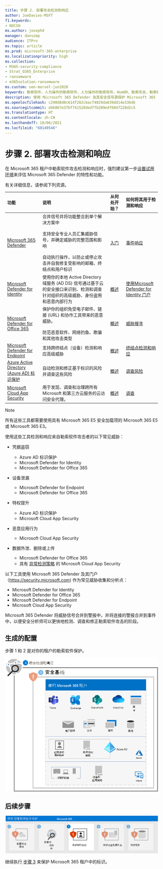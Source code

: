 ```yaml
---
title: 步骤 2. 部署攻击检测和响应
author: JoeDavies-MSFT
f1.keywords:
- NOCSH
ms.author: josephd
manager: dansimp
audience: ITPro
ms.topic: article
ms.prod: microsoft-365-enterprise
ms.localizationpriority: high
ms.collection:
- M365-security-compliance
- Strat_O365_Enterprise
- ransomware
- m365solution-ransomware
ms.custom: seo-marvel-jun2020
keywords: 勒索软件、人为操作的勒索软件、人为操作的勒索软件、HumOR、勒索攻击、勒索软件攻击、加密、加密病毒
description: 使用 Microsoft 365 Defender 及其安全信号源保护 Microsoft 365 资源免受勒索软件攻击。
ms.openlocfilehash: c290d8d0c614f282cbacf4829da039dd14e336db
ms.sourcegitcommit: d4b867e37bf741528ded7fb289e4f6847228d2c5
ms.translationtype: HT
ms.contentlocale: zh-CN
ms.lasthandoff: 10/06/2021
ms.locfileid: "60149546"
---
```

# <a name="step-2-deploy-attack-detection-and-response"></a>步骤 2. 部署攻击检测和响应

在 Microsoft 365 租户中勒索软件攻击检测和响应时，强烈建议第一步[设置试用环境](/microsoft-365/security/defender/eval-overview)来评估 Microsoft 365 Defender 的特性和功能。

有关详细信息，请参阅下列资源。

| 功能 | 说明 | 从何处开始？ | 如何将其用于检测和响应 |
|:-------|:-----|:-------|:-------|
| [Microsoft 365 Defender](/microsoft-365/security/defender) | 合并信号并将功能整合到单个解决方案中 <br><br> 支持安全专业人员汇集威胁信号，并确定威胁的完整范围和影响 <br><br> 自动执行操作，以防止或停止攻击并自我修复受影响的邮箱、终结点和用户标识 | [入门](/microsoft-365/security/defender/get-started) | [事件响应](/microsoft-365/security/defender/incidents-overview) |
| [Microsoft Defender for Identity](/defender-for-identity/what-is) |  使用你的本地 Active Directory 域服务 (AD DS) 信号通过基于云的安全接口来识别、检测和调查针对组织的高级威胁、身份盗用和恶意内部行为 | [概述](/defender-for-identity/what-is) | [使用Microsoft Defender for Identity 门户](/defender-for-identity/workspace-portal) |
| [Microsoft Defender for Office 365](/microsoft-365/security/office-365-security) | 保护你的组织免受电子邮件、链接 (URL) 和协作工具带来的恶意威胁。 <br><br> 防范恶意软件、网络钓鱼、欺骗和其他攻击类型  | [概述](/microsoft-365/security/office-365-security/overview) | [威胁搜寻](/microsoft-365/security/office-365-security/threat-hunting-in-threat-explorer) |
| [Microsoft Defender for Endpoint](/microsoft-365/security/defender-endpoint) | 支持跨终结点（设备）检测和响应高级威胁 | [概述](/microsoft-365/security/defender-endpoint/microsoft-defender-endpoint)  | [终结点检测和响应](/microsoft-365/security/defender-endpoint/overview-endpoint-detection-response) |
| [Azure Active Directory (Azure AD) 标识保护](/azure/active-directory/identity-protection/) | 自动检测和修正基于标识的风险并调查这些风险 | [概述](/azure/active-directory/identity-protection/overview-identity-protection) | [调查风险](/azure/active-directory/identity-protection/howto-identity-protection-investigate-risk) |
| [Microsoft Cloud App Security](/cloud-app-security) | 用于发现、调查和治理跨所有 Microsoft 和第三方云服务的云访问安全代理。 | [概述](/cloud-app-security/what-is-cloud-app-security) | [调查](/cloud-app-security/investigate) |

>[!Note]
>所有这些工具都需要使用具有 Microsoft 365 E5 安全加载项的 Microsoft 365 E5 或 Microsoft 365 E3。
>

使用这些工具检测和响应来自勒索软件攻击者的以下常见威胁：

- 凭据盗窃

   - Azure AD 标识保护
   - Microsoft Defender for Identity
   - Microsoft Defender for Office 365

- 设备泄漏

   - Microsoft Defender for Endpoint
   - Microsoft Defender for Office 365

- 特权提升

   - Azure AD 标识保护
   - Microsoft Cloud App Security

- 恶意应用行为

   - Microsoft Cloud App Security

- 数据外泄、删除或上传

   - Microsoft Defender for Office 365
   - 具有 [异常检测策略](/cloud-app-security/anomaly-detection-policy#ransomware-activity) 的 Microsoft Cloud App Security

以下工具使用 Microsoft 365 Defender 及其门户（https://security.microsoft.com) 作为常见威胁收集和分析点：

- Microsoft Defender for Identity
- Microsoft Defender for Office 365
- Microsoft Defender for Endpoint
- Microsoft Cloud App Security

Microsoft 365 Defender 将威胁信号合并到警报中，并将连接的警报合并到事件中，以便安全分析师可以更快地检测、调查和修正勒索软件攻击的阶段。

## <a name="resulting-configuration"></a>生成的配置

步骤 1 和 2 是对你的租户的勒索软件保护。

![步骤 2 之后是对你的 Microsoft 365 租户的勒索软件保护](../media/ransomware-protection-microsoft-365/ransomware-protection-microsoft-365-architecture-step2.png)

## <a name="next-step"></a>后续步骤

[![步骤 3 是 Microsoft 365 的勒索软件保护](../media/ransomware-protection-microsoft-365/ransomware-protection-microsoft-365-step3.png)](ransomware-protection-microsoft-365-identities.md)

继续执行 [步骤 3](ransomware-protection-microsoft-365-identities.md) 来保护 Microsoft 365 租户中的标识。

